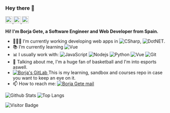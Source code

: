 ### Hey there 👋
<a href="https://www.linkedin.com/in/borjag90/" target="_blank">
  <img alt="Borja's LinkedIn" width="22px" src="https://cdn.jsdelivr.net/npm/simple-icons@v3/icons/linkedin.svg" />
</a>
<a href="https://www.github/BorjaG90/">
  <img alt="Borja's GitHub" width="22px" src="https://cdn.jsdelivr.net/npm/simple-icons@v3/icons/github.svg" />
</a>
<a href="mailto:borjag90dev@gmail.com">
  <img alt="Borja's Mail" width="22px" src="https://cdn.jsdelivr.net/npm/simple-icons@v3/icons/gmail.svg" />
</a> 
<br />

**Hi! I'm Borja Gete, a Software Engineer and Web Developer from Spain.**

- 👷🏽‍♂️ I’m currently working developing web apps in 
![CSharp](https://img.shields.io/badge/-CSharp-black?style=flat&logo=c), 
![DotNET](https://img.shields.io/badge/-.NET-black?style=flat&logo=.net).
- 📚 I’m currently learning 
![Vue](https://img.shields.io/badge/-Vue-black?style=flat&logo=vue.js)
- 📊 I usually work with:
![JavaScript](https://img.shields.io/badge/-JavaScript-black?style=flat&logo=javascript)
![Nodejs](https://img.shields.io/badge/-Nodejs-black?style=flat&logo=Node.js)
![Python](https://img.shields.io/badge/-Python-black?style=flat&logo=Python)
![Vue](https://img.shields.io/badge/-Vue-black?style=flat&logo=vue.js)
![Git](https://img.shields.io/badge/-Git-black?style=flat&logo=git)
- 💬 Talking about me, I'm a huge fan of basketball and I'm into esports aswell.
- <span><a href="https://www.gitlab/BorjaG90">
  <img alt="Borja's GitLab" src="https://img.shields.io/badge/GitLab-purple?logo=gitlab" />
</a> This is my learning, sandbox and courses repo in case you want to keep an eye on it.</span>
- 📫 How to reach me: <a href="mailto:borjag90dev@gmail.com" alt="Borja Gete mail">
  <img src="https://img.shields.io/badge/borjag90dev@gmail.com-DDDDDD?logo=gmail" title="Go To mail" alt="Borja Gete mail"/>
</a>

![Github Stats](https://github-readme-stats.vercel.app/api?username=borjag90&count_private=true&show_icons=true&include_all_commits=true&theme=tokyonight)
![Top Langs](https://github-readme-stats.vercel.app/api/top-langs/?username=borjag90&layout=compact&hide=jupyter%20notebook,scilab,java&theme=chartreuse-dark&langs_count=9)

![Visitor Badge](https://visitor-badge.laobi.icu/badge?page_id=borjag90.borjag90)
